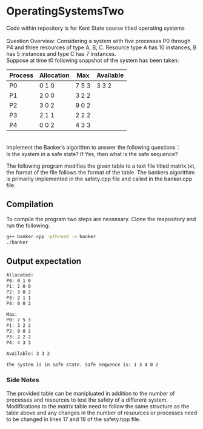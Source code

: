 # OperatingSystemsTwo
Code within repository is for Kent State course titled operating systems  <br />
<br />
Question Overview:
Considering a system with five processes P0 through P4 and three resources of type A, B, C. Resource type A has 10 instances, B has 5 instances and type C has 7 instances. <br />Suppose at time t0 following snapshot of the system has been taken:

| Process | Allocation | Max | Available |
| --- | --- | --- | --- |
| P0 | 0 1 0 | 7 5 3 | 3 3 2 |
| P1 | 2 0 0 | 3 2 2 |  |
| P2 | 3 0 2 | 9 0 2 |  |
| P3 | 2 1 1 | 2 2 2 |  |
| P4 | 0 0 2 | 4 3 3 |  |
<br />
Implement the Banker’s algorithm to answer the following questions： <br />
Is the system in a safe state? If Yes, then what is the safe sequence? <br />

The following program modifies the given table to a text file titled matrix.txt, the format of the file follows the format of the table. The bankers algorithim is primarily implemented in the safety.cpp file and called in the banker.cpp file. 
## Compilation
To compile the program two steps are nessesary. Clone the respository and run the following:
```bash
g++ banker.cpp -pthread -o banker
./banker
```
## Output expectation
```bash
Allocated: 
P0: 0 1 0 
P1: 2 0 0 
P2: 3 0 2 
P3: 2 1 1 
P4: 0 0 2 

Max: 
P0: 7 5 3 
P1: 3 2 2 
P2: 9 0 2 
P3: 2 2 2 
P4: 4 3 3 

Available: 3 3 2 

The system is in safe state. Safe sequence is: 1 3 4 0 2 
```

### Side Notes
The provided table can be manipluated in addition to the number of processes and resources to test the safety of a different system. <br />
Modifications to the matrix table need to follow the same structure as the table above and any changes in the number of resources or processes need to be changed in lines 17 and 18 of the safety.hpp file.